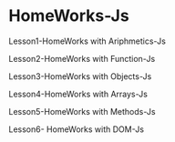 # HomeWorks-Js
Lesson1-HomeWorks with Ariphmetics-Js

Lesson2-HomeWorks with Function-Js

Lesson3-HomeWorks with Objects-Js

Lesson4-HomeWorks with Arrays-Js

Lesson5-HomeWorks with Methods-Js

Lesson6- HomeWorks with DOM-Js